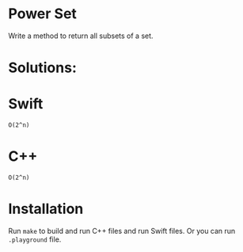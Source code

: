 # Power Set
Write a method to return all subsets of a set.

# Solutions:

# Swift
```
O(2^n)
```
# C++
```
O(2^n)
```

# Installation
Run `make` to build and run C++ files and run Swift files. Or you can run `.playground` file.
